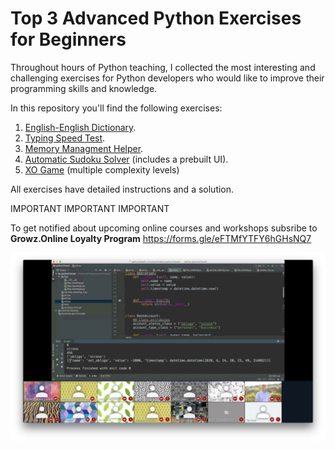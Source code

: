 # Top 3 Advanced Python Exercises for Beginners

Throughout hours of Python teaching, I collected the most interesting and challenging exercises for Python developers who would like to improve their programming skills and knowledge.

In this repository you'll find the following exercises:
<ol>
    <li><a href="https://github.com/morandanieli/pythonPractice/blob/master/english_dictionary/Instructions.ipynb">English-English Dictionary</a>.</li>
    <li><a href="https://github.com/morandanieli/pythonPractice/blob/master/speed_test/Instructions.ipynb">Typing Speed Test</a>.</li>
    <li><a href="https://github.com/morandanieli/pythonPractice/blob/master/memory_management/Instructions.ipynb">Memory Managment Helper</a>.</li>
    <li><a href="https://github.com/morandanieli/pythonPractice/blob/master/sudoku/Instructions.ipynb">Automatic Sudoku Solver</a> (includes a prebuilt UI).</li>
    <li><a href="https://github.com/morandanieli/pythonPractice/blob/master/xo_game/instructions.ipynb">XO Game</a> (multiple complexity levels)</li>    
</ol>

All exercises have detailed instructions and a solution.



IMPORTANT IMPORTANT IMPORTANT

To get notified about upcoming online courses and workshops subsribe to **Growz.Online Loyalty Program**
https://forms.gle/eFTMfYTFY6hGHsNQ7


![Practicing Python in a Zoom class](img/python_class.jpg)

